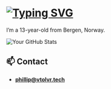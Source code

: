 # [![Typing SVG](https://readme-typing-svg.demolab.com/?lines=Hi,+i'm+Phillip)](https://philliphat.com)

I’m a 13-year-old from Bergen, Norway.

![Your GitHub Stats](https://messagesneverseen.vtolvr.tech)

## 📫 Contact
- **[phillip@vtolvr.tech](mailto:phillip@vtolvr.tech)**
